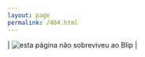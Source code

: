 ```yaml
---
layout: page
permalink: /404.html
---
```


| ![esta página não sobreviveu ao Blip](https://itxesco.github.io/assets/404.png "Esta página não sobreviveu ao BLIP") |
